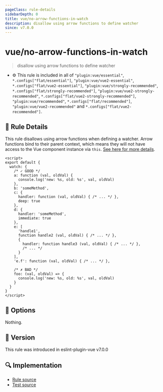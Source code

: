 ```yaml
---
pageClass: rule-details
sidebarDepth: 0
title: vue/no-arrow-functions-in-watch
description: disallow using arrow functions to define watcher
since: v7.0.0
---
```


# vue/no-arrow-functions-in-watch

> disallow using arrow functions to define watcher

- :gear: This rule is included in all of `"plugin:vue/essential"`, `*.configs["flat/essential"]`, `"plugin:vue/vue2-essential"`, `*.configs["flat/vue2-essential"]`, `"plugin:vue/strongly-recommended"`, `*.configs["flat/strongly-recommended"]`, `"plugin:vue/vue2-strongly-recommended"`, `*.configs["flat/vue2-strongly-recommended"]`, `"plugin:vue/recommended"`, `*.configs["flat/recommended"]`, `"plugin:vue/vue2-recommended"` and `*.configs["flat/vue2-recommended"]`.

## :book: Rule Details

This rule disallows using arrow functions when defining a watcher. Arrow functions bind to their parent context, which means they will not have access to the Vue component instance via `this`. [See here for more details](https://vuejs.org/api/options-state.html#watch).

<eslint-code-block :rules="{'vue/no-arrow-functions-in-watch': ['error']}">

```vue
<script>
export default {
  watch: {
    /* ✓ GOOD */
    a: function (val, oldVal) {
      console.log('new: %s, old: %s', val, oldVal)
    },
    b: 'someMethod',
    c: {
      handler: function (val, oldVal) { /* ... */ },
      deep: true
    },
    d: {
      handler: 'someMethod',
      immediate: true
    },
    e: [
      'handle1',
      function handle2 (val, oldVal) { /* ... */ },
      {
        handler: function handle3 (val, oldVal) { /* ... */ },
        /* ... */
      }
    ],
    'e.f': function (val, oldVal) { /* ... */ },

    /* ✗ BAD */
    foo: (val, oldVal) => {
      console.log('new: %s, old: %s', val, oldVal)
    }
  }
}
</script>
```

</eslint-code-block>

## :wrench: Options

Nothing.

## :rocket: Version

This rule was introduced in eslint-plugin-vue v7.0.0

## :mag: Implementation

- [Rule source](https://github.com/vuejs/eslint-plugin-vue/blob/master/lib/rules/no-arrow-functions-in-watch.js)
- [Test source](https://github.com/vuejs/eslint-plugin-vue/blob/master/tests/lib/rules/no-arrow-functions-in-watch.js)
